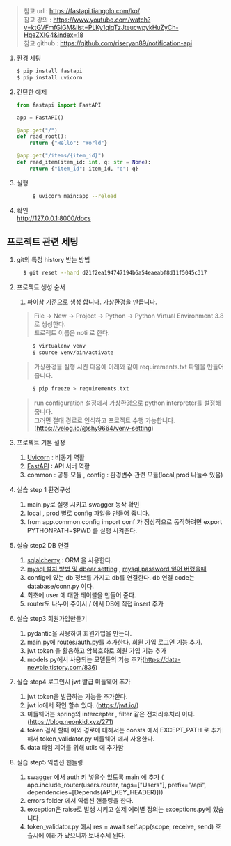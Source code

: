> 참고 url : https://fastapi.tiangolo.com/ko/  
> 참고 강의 : https://www.youtube.com/watch?v=ktGVFmfGiGM&list=PLKy1qiqTzJteucwpykHuZyCh-HqeZXIG4&index=18  
> 참고 github : https://github.com/riseryan89/notification-api

1. 환경 세팅

    ```bash
    $ pip install fastapi
    $ pip install uvicorn
    ```

2. 간단한 예제

    ```python
    from fastapi import FastAPI
    
    app = FastAPI()
    
    @app.get("/")
    def read_root():
        return {"Hello": "World"}
    
    @app.get("/items/{item_id}")
    def read_item(item_id: int, q: str = None):
        return {"item_id": item_id, "q": q}
    ```

3. 실행

   ```bash
        $ uvicorn main:app --reload
   ```

4. 확인  
   http://127.0.0.1:8000/docs

## 프로젝트 관련 세팅

1. git의 특정 history 받는 방법
   ```bash
     $ git reset --hard d21f2ea194747194b6a54eaeabf8d11f5045c317
   ```  

2. 프로젝트 생성 순서
    1. 파이참 기준으로 생성 합니다. 가상환경을 만듭니다.
   > File -> New -> Project -> Python -> Python Virtual Environment 3.8로 생성한다.  
   > 프로젝트 이름은 noti 로 한다.
   ```bash
        $ virtualenv venv
        $ source venv/bin/activate
   ```   
   > 가상환경을 실행 시킨 다음에 아래와 같이 requirements.txt 파일을 만들어 줍니다.
   ```bash
        $ pip freeze > requirements.txt
   ```
   > run configuration 설정에서 가상환경으로 python interpreter를 설정해 줍니다.   
   > 그러면 절대 경로로 인식하고 프로젝트 수행 가능합니다. (https://velog.io/@shy9664/venv-setting)

3. 프로젝트 기본 설정
    1. [Uvicorn](https://chacha95.github.io/2021-01-16-python6/) : 비동기 역활
    2. [FastAPI](https://fastapi.tiangolo.com/ko/) : API 서버 역활
    3. common : 공통 모듈 , config : 환경변수 관련 모듈(local,prod 나눌수 있음)

4. 실습 step 1 환경구성
    1. main.py로 실행 시키고 swagger 동작 확인
    2. local , prod 별로 config 파일을 만들어 줍니다.
    3. from app.common.config import conf 가 정상적으로 동작하려면 export PYTHONPATH=$PWD 를 실행 시켜준다.

5. 실습 step2 DB 연결
    1. [sqlalchemy](https://docs.sqlalchemy.org/en/14/) : ORM 을 사용한다.
    2. [mysql 설치 방법 및 dbear setting](https://citronbanana.tistory.com/11)
       , [mysql password 잃어 버렸을때](https://velog.io/@sorzzzzy/MySQL-Mac-MySQL-root-%EB%B9%84%EB%B0%80%EB%B2%88%ED%98%B8-%EC%B4%88%EA%B8%B0%ED%99%94%ED%95%98%EA%B8%B0)
    3. config에 있는 db 정보를 가지고 db를 연결한다. db 연결 code는 database/conn.py 이다.
    4. 최초에 user 에 대한 테이블을 만들어 준다.
    5. router도 나누어 주어서 / 에서 DB에 직접 insert 추가

6. 실습 step3 회원가입만들기
    1. pydantic을 사용하여 회원가입을 만든다.
    2. main.py에 routes/auth.py를 추가한다. 회원 가입 로그인 기능 추가.
    3. jwt token 을 활용하고 암복호화로 회원 가입 기능 추가
    4. models.py에서 사용되는 모델들의 기능 추가(https://data-newbie.tistory.com/836)

7. 실습 step4 로그인시 jwt 발급 미들웨어 추가
    1. jwt token을 발급하는 기능을 추가한다.
    2. jwt io에서 확인 할수 있다. (https://jwt.io/)
    3. 미들웨어는 spring의 intercepter , filter 같은 전처리후처리 이다.(https://blog.neonkid.xyz/271)
    4. token 검사 할때 예외 경로에 대해서는 consts 에서 EXCEPT_PATH 로 추가해서 token_validator.py 미들웨어 에서 사용한다.
    5. data 타임 제어를 위해 utils 에 추가함
8. 실습 step5 익셉션 핸들링
    1. swagger 에서 auth 키 넣을수 있도록 main 에 추가 (    app.include_router(users.router, tags=["Users"], prefix="/api",
       dependencies=[Depends(API_KEY_HEADER)]))
    2. errors folder 에서 익셉션 핸들링을 한다.
    3. exception은 raise로 발생 시키고 실제 에러별 정의는 exceptions.py에 있습니다.
    4. token_validator.py 에서 res = await self.app(scope, receive, send) 호출시에 에러가 났으니까 보내주세 된다.
